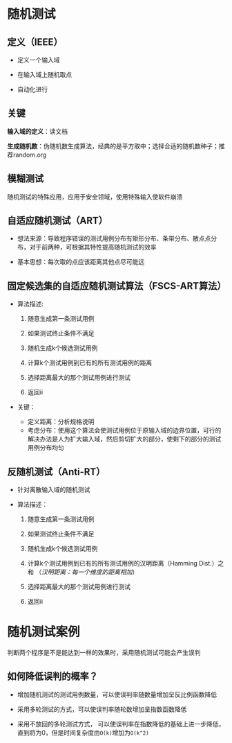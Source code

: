 随机测试
========

定义（IEEE）
------------

* 定义一个输入域

* 在输入域上随机取点

* 自动化进行

关键
----

__输入域的定义__：读文档

__生成随机数__：伪随机数生成算法，经典的是平方取中；选择合适的随机数种子；推荐random.org

模糊测试
--------

随机测试的特殊应用，应用于安全领域，使用特殊输入使软件崩溃


自适应随机测试（ART）
--------------

* 想法来源：导致程序错误的测试用例分布有矩形分布、条带分布、散点点分布，对于前两种，可根据其特性提高随机测试的效率

* 基本思想：每次取的点应该距离其他点尽可能远

固定候选集的自适应随机测试算法（FSCS-ART算法）
---------------------------------------------

* 算法描述:

  1. 随意生成第一条测试用例

  2. 如果测试终止条件不满足

  3. 随机生成k个候选测试用例

  4. 计算k个测试用例到已有的所有测试用例的距离

  5. 选择距离最大的那个测试用例进行测试

  6. 返回ii

* 关键：
  * 定义距离：分析规格说明
  * 考虑分布：使用这个算法会使测试用例位于原输入域的边界位置，可行的解决办法是人为扩大输入域，然后剪切扩大的部分，使剩下的部分的测试用例分布均匀

反随机测试（Anti-RT）
---------------------

 * 针对离散输入域的随机测试

 * 算法描述：

   1. 随意生成第一条测试用例

   2. 如果测试终止条件不满足

   3. 随机生成k个候选测试用例

   4. 计算k个测试用例到已有的所有测试用例的汉明距离（Hamming Dist.）之和 （_汉明距离：每一个维度的距离相加_）

   5. 选择距离最大的那个测试用例进行测试

   6. 返回ii



随机测试案例
============

判断两个程序是不是能达到一样的效果时，采用随机测试可能会产生误判

如何降低误判的概率？
--------------------

* 增加随机测试的测试用例数量，可以使误判率随数量增加呈反比例函数降低

* 采用多轮测试的方式，可以使误判率随轮数增加呈指数函数降低

* 采用不放回的多轮测试方式， 可以使误判率在指数降低的基础上进一步降低，直到将为0，但是时间复杂度由`O(k)`增加为`O(k^2)`
